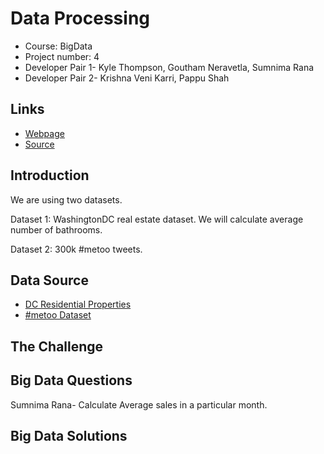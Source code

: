 # Data Processing
- Course: BigData
- Project number: 4
- Developer Pair 1- Kyle Thompson, Goutham Neravetla, Sumnima Rana
- Developer Pair 2- Krishna Veni Karri, Pappu Shah


## Links
- [Webpage](https://sumnimarana1.github.io/MapReduceProjectGroup4/ "MapReduce Project group 4")
- [Source](https://github.com/sumnimarana1/MapReduceProjectGroup4 "MapReduce Project group 4")

## Introduction

We are using two datasets.


Dataset 1:
WashingtonDC real estate dataset. We will calculate average number of bathrooms.

Dataset 2: 
300k #metoo tweets.

## Data Source
- [DC Residential Properties](https://www.kaggle.com/christophercorrea/dc-residential-properties "Website for dataset")
- [#metoo Dataset](https://data.world/rdeeds/350k-metoo-tweets "Website for #metoo dataset")


## The Challenge


## Big Data Questions
Sumnima Rana- Calculate Average sales in a particular month.

## Big Data Solutions
